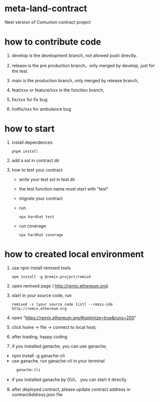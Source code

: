 # meta-land-contract
Next version of Comunion contract project

# how to contribute code 

1. develop is the development branch, not allowed push directly.

2. release is the pre production branch，only merged by develop, just for the test.

3. main is the production branch, only merged by release branch, 

4. feat/xxx or feature/xxx is the function branch, 

5. fix/xxx for fix bug

6. hotfix/xxx for ambulance bug

# how to start
1. install dependences
    ```
    pnpm install
    ```

2. add a sol in contract dir
 
3. how to test your contract
    
    - write your test sol in test dir
    
    - the test function name must start with "test"
  
    - migrate your contract
  
    - run
      ```
      npx hardhat test
      ```
    - run coverage
      ```
      npx hardhat coverage
      ```

# how to created local environment

1. use npm install remixed tools

    ```
    npm install -g @remix-project/remixd
    ```

2. open remixed page ( http://remix.ethereum.org)

3. start
in your source code, run
    ```
    remixed -s [your source code list] --remix-ide http://remix.ethereum.org
    ```

4. open "https://remix.ethereum.org/#optimize=true&runs=200"
5. click home -> file -> connect to local host;
6. after loading, happy coding
7. if you installed ganache, you can use ganache;
  - npm install -g ganache-cli
  - use ganache, run ganache-cli in your terminal
    ```
      ganache-cli
    ```
  - if you installed ganache by GUI， you can start it directly
8. after deployed contract, please update contract address in contractAddress.json file
